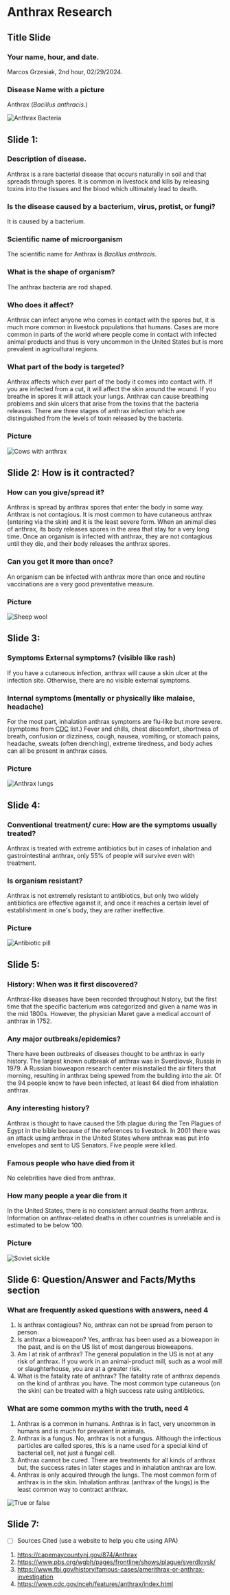 # Anthrax Research

## Title Slide

### Your name, hour, and date.

Marcos Grzesiak, 2nd hour, 02/29/2024.

### Disease Name with a picture

Anthrax (*Bacillus anthracis*.)

![Anthrax Bacteria](https://www.cdc.gov/nceh/features/anthrax/images/anthrax-2-456px.jpg)

## Slide 1:

### Description of disease.

Anthrax is a rare bacterial disease that occurs naturally in soil and that
spreads through spores. It is common in livestock and kills by releasing toxins
into the tissues and the blood which ultimately lead to death.

### Is the disease caused by a bacterium, virus, protist, or fungi?

It is caused by a bacterium.

### Scientific name of microorganism

The scientific name for Anthrax is *Bacillus anthracis*.

### What is the shape of organism?

The anthrax bacteria are rod shaped.

### Who does it affect?

Anthrax can infect anyone who comes in contact with the spores but, it is much
more common in livestock populations that humans. Cases are more common in parts
of the world where people come in contact with infected animal products and thus
is very uncommon in the United States but is more prevalent in agricultural
regions.

### What part of the body is targeted?

Anthrax affects which ever part of the body it comes into contact with. If you
are infected from a cut, it will affect the skin around the wound. If you
breathe in spores it will attack your lungs. Anthrax can cause breathing
problems and skin ulcers that arise from the toxins that the bacteria releases.
There are three stages of anthrax infection which are distinguished from the
levels of toxin released by the bacteria.

### Picture

![Cows with anthrax](https://www.cdc.gov/anthrax/images/illustrations/anthrax-life-process.jpg)

## Slide 2: How is it contracted?

### How can you give/spread it?

Anthrax is spread by anthrax spores that enter the body in some way. Anthrax is
not contagious. It is most common to have cutaneous anthrax (entering via the
skin) and it is the least severe form. When an animal dies of anthrax, its body
releases spores in the area that stay for a very long time. Once an organism is
infected with anthrax, they are not contagious until they die, and their body
releases the anthrax spores.

### Can you get it more than once?

An organism can be infected with anthrax more than once and routine vaccinations
are a very good preventative measure.

### Picture

![Sheep wool](https://www.cdc.gov/anthrax/images/shearing-sheep.jpg)

## Slide 3:

### Symptoms External symptoms? (visible like rash)

If you have a cutaneous infection, anthrax will cause a skin ulcer at the
infection site. Otherwise, there are no visible external symptoms.

### Internal symptoms (mentally or physically like malaise, headache)

For the most part, inhalation anthrax symptoms are flu-like but more severe.
(symptoms from [CDC](https://www.cdc.gov/anthrax/symptoms/index.html) list.)
Fever and chills, chest discomfort, shortness of breath, confusion or dizziness,
cough, nausea, vomiting, or stomach pains, headache, sweats (often drenching),
extreme tiredness, and body aches can all be present in anthrax cases.

### Picture

![Anthrax lungs](https://www.cdc.gov/anthrax/images/inhalation-anthrax-chest-x-ray.jpg)

## Slide 4:

### Conventional treatment/ cure: How are the symptoms usually treated?

Anthrax is treated with extreme antibiotics but in cases of inhalation and
gastrointestinal anthrax, only 55% of people will survive even with treatment.

### Is organism resistant?

Anthrax is not extremely resistant to antibiotics, but only two widely
antibiotics are effective against it, and once it reaches a certain level of
establishment in one's body, they are rather ineffective.

### Picture

![Antibiotic pill](https://st.depositphotos.com/1018044/1365/i/450/depositphotos_13655816-stock-photo-choose-correct-pills.jpg)

## Slide 5:

### History: When was it first discovered?

Anthrax-like diseases have been recorded throughout history, but the first time
that the specific bacterium was categorized and given a name was in the mid
1800s. However, the physician Maret gave a medical account of anthrax in 1752.

### Any major outbreaks/epidemics?

There have been outbreaks of diseases thought to be anthrax in early history.
The largest known outbreak of anthrax was in Sverdlovsk, Russia in 1979. A
Russian bioweapon research center misinstalled the air filters that morning,
resulting in anthrax being spewed from the building into the air. Of the 94
people know to have been infected, at least 64 died from inhalation anthrax.

### Any interesting history?

Anthrax is thought to have caused the 5th plague during the Ten Plagues of Egypt
in the bible because of the references to livestock. In 2001 there was an attack
using anthrax in the United States where anthrax was put into envelopes and sent
to US Senators. Five people were killed.

### Famous people who have died from it

No celebrities have died from anthrax.

### How many people a year die from it

In the United States, there is no consistent annual deaths from anthrax.
Information on anthrax-related deaths in other countries is unreliable and is
estimated to be below 100.

### Picture

![Soviet sickle](https://www.cdc.gov/anthrax/images/symbol_of_soviet_victory.jpg)

## Slide 6: Question/Answer and Facts/Myths section

### What are frequently asked questions with answers, need 4

1. Is anthrax contagious? No, anthrax can not be spread from person to person.
2. Is anthrax a bioweapon? Yes, anthrax has been used as a bioweapon in the
   past, and is on the US list of most dangerous bioweapons.
3. Am I at risk of anthrax? The general population in the US is not at any risk
   of anthrax. If you work in an animal-product mill, such as a wool mill or
   slaughterhouse, you are at a greater risk.
4. What is the fatality rate of anthrax? The fatality rate of anthrax depends on
   the kind of anthrax you have. The most common type cutaneous (on the skin)
   can be treated with a high success rate using antibiotics.

### What are some common myths with the truth, need 4

1. Anthrax is a common in humans. Anthrax is in fact, very uncommon in humans
   and is much for prevalent in animals.
2. Anthrax is a fungus. No, anthrax is not a fungus. Although the infectious
   particles are called spores, this is a name used for a special kind of
   bacterial cell, not just a fungal cell.
3. Anthrax cannot be cured. There are treatments for all kinds of anthrax but,
   the success rates in later stages and in inhalation anthrax are low.
4. Anthrax is only acquired through the lungs. The most common form of anthrax
   is in the skin. Inhalation anthrax (anthrax of the lungs) is the least common
   way to contract anthrax.

![True or false](https://media.baamboozle.com/uploads/images/88760/1614009036_22205_url.jpeg)

## Slide 7:

- [ ] Sources Cited (use a website to help you cite using APA)

1. <https://capemaycountynj.gov/874/Anthrax>
2. <https://www.pbs.org/wgbh/pages/frontline/shows/plague/sverdlovsk/>
3. <https://www.fbi.gov/history/famous-cases/amerithrax-or-anthrax-investigation>
4. <https://www.cdc.gov/nceh/features/anthrax/index.html>
